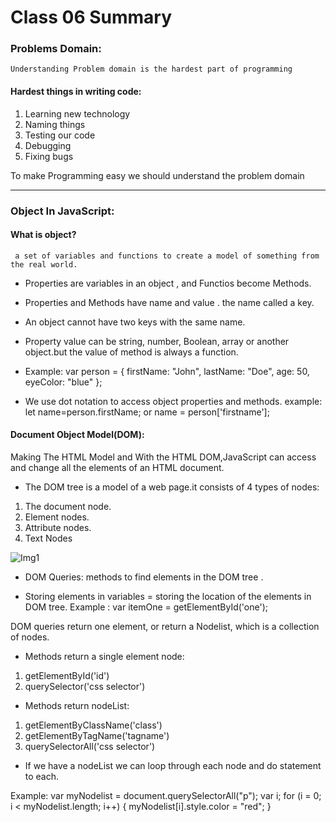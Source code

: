 # Class 06 Summary

### Problems Domain:
    Understanding Problem domain is the hardest part of programming

#### Hardest things in writing code:
1. Learning new technology
2. Naming things
3. Testing our code
4. Debugging
5. Fixing bugs

To make Programming easy we should understand the problem domain
***********************************************************************************************
### Object In JavaScript:
#### What is object?
     a set of variables and functions to create a model of something from the real world.
 
 * Properties are variables in an object , and Functios become Methods.
 * Properties and Methods have name and value . the name called a key.
* An object cannot have two keys with the same name.
* Property value can be string, number, Boolean, array or another object.but the value of method is always a function.

* Example:
 var person = {
  firstName: "John",
  lastName: "Doe",
  age: 50,
  eyeColor: "blue"
};

* We use dot notation to access object properties and methods.
example: let name=person.firstName;
or name = person['firstname'];


#### Document Object Model(DOM):
Making The HTML Model and With the HTML DOM,JavaScript can access and change all the elements of an HTML document.

* The DOM tree is a model of a web page.it consists of 4 types of nodes:
1. The document node.
2. Element nodes.
3. Attribute nodes.
4. Text Nodes

![Img1](https://data-flair.training/blogs/wp-content/uploads/sites/2/2019/08/Js-Dom-Tree.png)

* DOM Queries: methods to find elements in the DOM tree .

* Storing elements in variables = storing the location of the elements in DOM tree.
  Example :
  var itemOne = getElementById('one');

DOM queries  return one element, or  return a Nodelist,
which is a collection of nodes.

* Methods return a single element node:
1. getElementById('id')
2. querySelector('css selector')

* Methods return nodeList:
1. getElementByClassName('class')
2. getElementByTagName('tagname')
3. querySelectorAll('css selector')

* If we have a nodeList we can loop through each node and do statement to each.

Example:
var myNodelist = document.querySelectorAll("p");
var i;
for (i = 0; i < myNodelist.length; i++) {
  myNodelist[i].style.color = "red";
}






